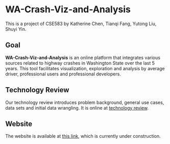 # WA-Crash-Viz-and-Analysis
This is a project of CSE583 by Katherine Chen, Tianqi Fang, Yutong Liu, Shuyi Yin.

## Goal
**WA-Crash-Viz-and-Analysis** is an online platform that integrates various sources related to highway crashes in Washington State over the last 5 years. This tool facilitates visualization, exploration and analysis by average driver, professional users and professional developers.

## Technology Review
Our technology review introduces problem background, general use cases, data sets and initial data wrangling. It is online at [technology review](
https://syin3.github.io/WA-Crash-Viz-and-Analysis/technology%20review/#/).

## Website
The website is available at [this link](https://syin3.github.io/WA-Crash-Viz-and-Analysis/), which is currently under construction.
